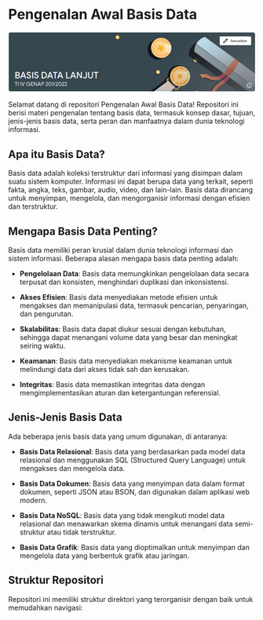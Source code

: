 # Pengenalan Awal Basis Data

![Database Intro Banner](docs/images/Banner.png)

Selamat datang di repositori Pengenalan Awal Basis Data! Repositori ini berisi materi pengenalan tentang basis data, termasuk konsep dasar, tujuan, jenis-jenis basis data, serta peran dan manfaatnya dalam dunia teknologi informasi.

## Apa itu Basis Data?

Basis data adalah koleksi terstruktur dari informasi yang disimpan dalam suatu sistem komputer. Informasi ini dapat berupa data yang terkait, seperti fakta, angka, teks, gambar, audio, video, dan lain-lain. Basis data dirancang untuk menyimpan, mengelola, dan mengorganisir informasi dengan efisien dan terstruktur.

## Mengapa Basis Data Penting?

Basis data memiliki peran krusial dalam dunia teknologi informasi dan sistem informasi. Beberapa alasan mengapa basis data penting adalah:

- **Pengelolaan Data**: Basis data memungkinkan pengelolaan data secara terpusat dan konsisten, menghindari duplikasi dan inkonsistensi.

- **Akses Efisien**: Basis data menyediakan metode efisien untuk mengakses dan memanipulasi data, termasuk pencarian, penyaringan, dan pengurutan.

- **Skalabilitas**: Basis data dapat diukur sesuai dengan kebutuhan, sehingga dapat menangani volume data yang besar dan meningkat seiring waktu.

- **Keamanan**: Basis data menyediakan mekanisme keamanan untuk melindungi data dari akses tidak sah dan kerusakan.

- **Integritas**: Basis data memastikan integritas data dengan mengimplementasikan aturan dan ketergantungan referensial.

## Jenis-Jenis Basis Data

Ada beberapa jenis basis data yang umum digunakan, di antaranya:

- **Basis Data Relasional**: Basis data yang berdasarkan pada model data relasional dan menggunakan SQL (Structured Query Language) untuk mengakses dan mengelola data.

- **Basis Data Dokumen**: Basis data yang menyimpan data dalam format dokumen, seperti JSON atau BSON, dan digunakan dalam aplikasi web modern.

- **Basis Data NoSQL**: Basis data yang tidak mengikuti model data relasional dan menawarkan skema dinamis untuk menangani data semi-struktur atau tidak terstruktur.

- **Basis Data Grafik**: Basis data yang dioptimalkan untuk menyimpan dan mengelola data yang berbentuk grafik atau jaringan.

## Struktur Repositori

Repositori ini memiliki struktur direktori yang terorganisir dengan baik untuk memudahkan navigasi:

